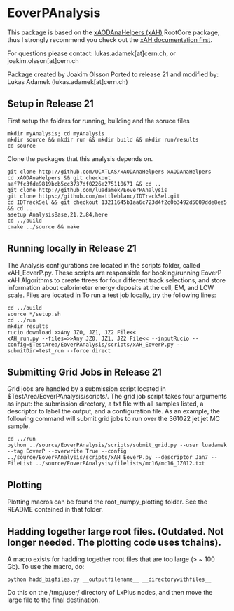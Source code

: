 # EoverPAnalysis

This package is based on the [xAODAnaHelpers (xAH)](https://github.com/UCATLAS/xAODAnaHelpers) RootCore package, thus I strongly recommend you check out the [xAH documentation first](https://xaodanahelpers.readthedocs.io/en/latest/).

For questions please contact: lukas.adamek[at]cern.ch, or joakim.olsson[at]cern.ch

Package created by Joakim Olsson
Ported to release 21 and modified by: Lukas Adamek (lukas.adamek[at]cern.ch)

## Setup in Release 21

First setup the folders for running, building and the soruce files
```
mkdir myAnalysis; cd myAnalysis
mkdir source && mkdir run && mkdir build && mkdir run/results
cd source
```

Clone the packages that this analysis depends on. 
```
git clone http://github.com/UCATLAS/xAODAnaHelpers xAODAnaHelpers
cd xAODAnaHelpers && git checkout aaf7fc3fde9819bcb5cc3737df0226e275110671 && cd ..
git clone http://github.com/luadamek/EoverPAnalysis
git clone https://github.com/mattleblanc/IDTrackSel.git
cd IDTrackSel && git checkout 13211645b1aa6c723d4f2c0b3492d5009dde8ee5 && cd ..
asetup AnalysisBase,21.2.84,here
cd ../build
cmake ../source && make
```

## Running locally in Release 21
The Analysis configurations are located in the scripts folder, called xAH_EoverP.py. These scripts are responsible for booking/running EoverP xAH Algorithms to create ttrees for four different track selections, and store information about calorimeter energy deposits at the cell, EM, and LCW scale. Files are located in  To run a test job locally, try the following lines:
```
cd ../build
source */setup.sh
cd ../run
mkdir results
rucio download >>Any JZ0, JZ1, JZ2 File<<
xAH_run.py --files=>>Any JZ0, JZ1, JZ2 File<< --inputRucio --config=$TestArea/EoverPAnalysis/scripts/xAH_EoverP.py --submitDir=test_run --force direct
```

## Submitting Grid Jobs in Release 21
Grid jobs are handled by a submission script located in $TestArea/EoverPAnalysis/scripts/. The grid job script takes four arguments as input: the submission directory, a txt file with all samples listed, a descriptor to label the output, and a configuration file. As an example, the following command will submit grid jobs to run over the 361022 jet jet MC sample.
```
cd ../run
python ../source/EoverPAnalysis/scripts/submit_grid.py --user luadamek --tag EoverP --overwrite True --config ../source/EoverPAnalysis/scripts/xAH_EoverP.py --descriptor Jan7 --FileList ../source/EoverPAnalysis/filelists/mc16/mc16_JZ012.txt
```

## Plotting
Plotting macros can be found the root_numpy_plotting folder. See the README contained in that folder.

## Hadding together large root files. (Outdated. Not longer needed. The plotting code uses tchains).
A macro exists for hadding together root files that are too large (> ~ 100 Gb). To use the macro, do:
```
python hadd_bigfiles.py __outputfilename__ __directorywithfiles__
```
Do this on the /tmp/user/ directory of LxPlus nodes, and then move the large file to the final destination.
